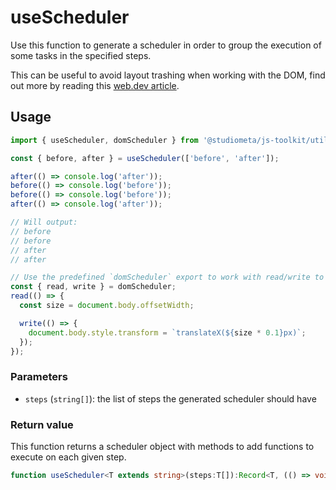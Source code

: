 # useScheduler

Use this function to generate a scheduler in order to group the execution of some tasks in the specified steps.

This can be useful to avoid layout trashing when working with the DOM, find out more by reading this [web.dev article](https://web.dev/avoid-large-complex-layouts-and-layout-thrashing).

## Usage

```js
import { useScheduler, domScheduler } from '@studiometa/js-toolkit/utils';

const { before, after } = useScheduler(['before', 'after']);

after(() => console.log('after'));
before(() => console.log('before'));
before(() => console.log('before'));
after(() => console.log('after'));

// Will output:
// before
// before
// after
// after

// Use the predefined `domScheduler` export to work with read/write to the DOM
const { read, write } = domScheduler;
read(() => {
  const size = document.body.offsetWidth;

  write(() => {
    document.body.style.transform = `translateX(${size * 0.1}px)`;
  });
});
```

### Parameters

- `steps` (`string[]`): the list of steps the generated scheduler should have

### Return value

This function returns a scheduler object with methods to add functions to execute on each given step.

```ts
function useScheduler<T extends string>(steps:T[]):Record<T, (() => void) => void>
```
